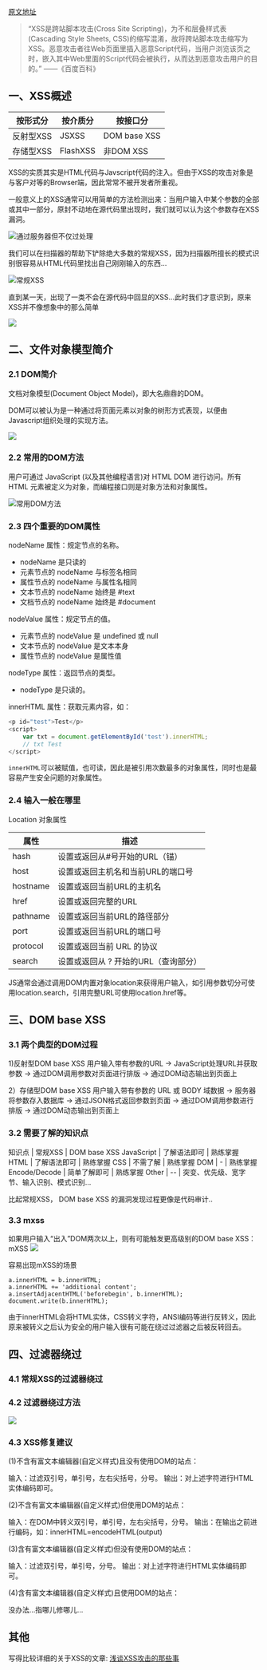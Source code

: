 [原文地址](http://blog.nsfocus.net/xss-advance/)

> “XSS是跨站脚本攻击(Cross Site Scripting)，为不和层叠样式表(Cascading Style Sheets, CSS)的缩写混淆，故将跨站脚本攻击缩写为XSS。恶意攻击者往Web页面里插入恶意Script代码，当用户浏览该页之时，嵌入其中Web里面的Script代码会被执行，从而达到恶意攻击用户的目的。” ——《百度百科》

## 一、XSS概述

按形式分 | 按介质分 | 按接口分
---|---|---
反射型XSS | JSXSS | DOM base XSS
存储型XSS | FlashXSS | 非DOM XSS

XSS的实质其实是HTML代码与Javscript代码的注入。但由于XSS的攻击对象是与客户对等的Browser端，因此常常不被开发者所重视。

一般意义上的XSS通常可以用简单的方法检测出来：当用户输入中某个参数的全部或其中一部分，原封不动地在源代码里出现时，我们就可以认为这个参数存在XSS漏洞。

![通过服务器但不仅过处理](http://s5.51cto.com/wyfs02/M00/06/F8/wKiom1nBKAnTRTi6AACeURcMiLg547.png)

我们可以在扫描器的帮助下铲除绝大多数的常规XSS，因为扫描器所擅长的模式识别很容易从HTML代码里找出自己刚刚输入的东西…

![常规XSS](http://s2.51cto.com/wyfs02/M00/A5/A8/wKioL1nBJASCpMftAAI371xMrx4523.jpg)

直到某一天，出现了一类不会在源代码中回显的XSS…此时我们才意识到，原来XSS并不像想象中的那么简单

![](http://s5.51cto.com/wyfs02/M01/A5/A8/wKioL1nBJBDxopHQAAG4Avpd6Ys210.jpg)


## 二、文件对象模型简介
### 2.1 DOM简介

文档对象模型(Document Object Model)，即大名鼎鼎的DOM。

DOM可以被认为是一种通过将页面元素以对象的树形方式表现，以便由Javascript组织处理的实现方法。

![](http://s4.51cto.com/wyfs02/M02/A5/A8/wKioL1nBJEHwDgRXAADRJU2LLAw747.jpg)

### 2.2 常用的DOM方法

用户可通过 JavaScript (以及其他编程语言)对 HTML DOM 进行访问。所有 HTML 元素被定义为对象，而编程接口则是对象方法和对象属性。

![常用DOM方法](http://s5.51cto.com/wyfs02/M01/06/F8/wKiom1nBJIzjHGvyAAK7-vBYyO8428.jpg)

### 2.3 四个重要的DOM属性

nodeName 属性：规定节点的名称。

- nodeName 是只读的
- 元素节点的 nodeName 与标签名相同
- 属性节点的 nodeName 与属性名相同
- 文本节点的 nodeName 始终是 #text
- 文档节点的 nodeName 始终是 #document


 nodeValue 属性：规定节点的值。
- 元素节点的 nodeValue 是 undefined 或 null
- 文本节点的 nodeValue 是文本本身
- 属性节点的 nodeValue 是属性值

nodeType 属性：返回节点的类型。
- nodeType 是只读的。

innerHTML 属性：获取元素内容，如：
```JavaScript
<p id="test">Test</p>
<script>
    var txt = document.getElementById('test').innerHTML;
    // txt Test
</script>
```

`innerHTML`可以被赋值，也可读，因此是被引用次数最多的对象属性，同时也是最容易产生安全问题的对象属性。

### 2.4 输入一般在哪里

Location 对象属性

属性 | 描述
--- | ---
hash | 设置或返回从#号开始的URL（锚）
host | 设置或返回主机名和当前URL的端口号
hostname | 设置或返回当前URL的主机名
href | 设置或返回完整的URL
pathname | 设置或返回当前URL的路径部分
port | 设置或返回当前URL的端口号
protocol | 设置或返回当前 URL 的协议
search | 设置或返回从 ? 开始的URL（查询部分）

JS通常会通过调用DOM内置对象location来获得用户输入，如引用参数切分可使用location.search，引用完整URL可使用location.href等。

## 三、DOM base XSS

### 3.1 两个典型的DOM过程

1)反射型DOM base XSS
用户输入带有参数的URL -> JavaScript处理URL并获取参数 -> 通过DOM调用参数对页面进行排版 -> 通过DOM动态输出到页面上

2）存储型DOM base XSS
用户输入带有参数的 URL 或 BODY 域数据 -> 服务器将参数存入数据库 -> 通过JSON格式返回参数到页面 -> 通过DOM调用参数进行排版 -> 通过DOM动态输出到页面上

### 3.2 需要了解的知识点
知识点 | 常规XSS | DOM base XSS
JavaScript | 了解语法即可 | 熟练掌握
HTML | 了解语法即可 | 熟练掌握
CSS | 不需了解 | 熟练掌握
DOM | - | 熟练掌握
Encode/Decode | 简单了解即可 | 熟练掌握
Other | -- | 突变、优先级、宽字节、输入识别、模式识别...

比起常规XSS， DOM base XSS 的漏洞发现过程更像是代码审计..

### 3.3 mxss
如果用户输入“出入”DOM两次以上，则有可能触发更高级别的DOM base XSS：mXSS
![](http://s2.51cto.com/wyfs02/M02/06/F8/wKiom1nBJfbihobeAAFG8GdEyeU735.jpg)

容易出现mXSS的场景
```
a.innerHTML = b.innerHTML;
a.innerHTML += 'additional content';
a.insertAdjacentHTML('beforebegin', b.innerHTML);
document.write(b.innerHTML);
```
由于innerHTML会将HTML实体，CSS转义字符，ANSI编码等进行反转义，因此原来被转义之后认为安全的用户输入很有可能在绕过过滤器之后被反转回去。

## 四、过滤器绕过

### 4.1 常规XSS的过滤器绕过

### 4.2 过滤器绕过方法
![](http://s3.51cto.com/wyfs02/M00/A5/A8/wKioL1nBJjXiKZNoAAHdeX5deTU430.jpg)

### 4.3 XSS修复建议

(1)不含有富文本编辑器(自定义样式)且没有使用DOM的站点：

输入：过滤双引号，单引号，左右尖括号，分号。
输出：对上述字符进行HTML实体编码即可。

(2)不含有富文本编辑器(自定义样式)但使用DOM的站点：

输入：在DOM中转义双引号，单引号，左右尖括号，分号。
输出：在输出之前进行编码，如：innerHTML=encodeHTML(output)

(3)含有富文本编辑器(自定义样式)但没有使用DOM的站点：

输入：过滤双引号，单引号，分号。
输出：对上述字符进行HTML实体编码即可。

(4)含有富文本编辑器(自定义样式)且使用DOM的站点：

没办法…指哪儿修哪儿…

## 其他
写得比较详细的关于XSS的文章: [浅谈XSS攻击的那些事](https://zhuanlan.zhihu.com/p/26177815)